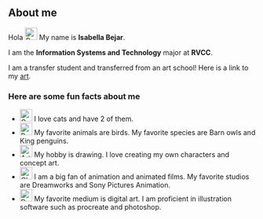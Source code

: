 ## About me


Hola <img src="https://raw.githubusercontent.com/Tarikul-Islam-Anik/Animated-Fluent-Emojis/master/Emojis/Activities/Party%20Popper.png" alt="Party Popper" width="25" height="25" /> 
My name is **Isabella Bejar**. 

I am the **Information Systems and Technology** major at **RVCC**. 

I am a transfer student and transferred from an art school! Here is a link to my <a href="https://www.artstation.com/isabelas3">art</a>.

### Here are some fun facts about me


<ul>
  <li> <img src="https://raw.githubusercontent.com/Tarikul-Islam-Anik/Animated-Fluent-Emojis/master/Emojis/Animals/Cat.png" alt="Cat" width="25" height="25" /> I love cats and have 2 of them.
 </li> 
	  <li> <img src="https://raw.githubusercontent.com/Tarikul-Islam-Anik/Animated-Fluent-Emojis/master/Emojis/Animals/Penguin.png" alt="Penguin" width="25" height="25" /> My favorite animals are birds. My favorite species are Barn owls and King penguins. </li>
    <li>  <img src="https://raw.githubusercontent.com/Tarikul-Islam-Anik/Animated-Fluent-Emojis/master/Emojis/Activities/Artist%20Palette.png" alt="Artist Palette" width="25" height="25" /> My hobby is drawing. I love  creating my own characters and concept art. </li> 
  <li> <img src="https://raw.githubusercontent.com/Tarikul-Islam-Anik/Animated-Fluent-Emojis/master/Emojis/Objects/Clapper%20Board.png" alt="Clapper Board" width="25" height="25" /> I am a big fan of animation and animated films. My favorite studios are Dreamworks and Sony Pictures Animation. 
  <li> <img src="https://raw.githubusercontent.com/Tarikul-Islam-Anik/Animated-Fluent-Emojis/master/Emojis/Objects/Desktop%20Computer.png" alt="Desktop Computer" width="25" height="25" /> My favorite medium is digital art. I am proficient in illustration software such as procreate and photoshop.   </li> 
	  </li> 
 <ul> 
